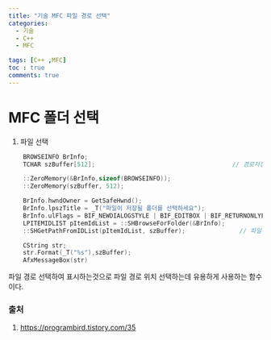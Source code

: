 ```yaml
---
title: "기술 MFC 파일 경로 선택"
categories:
  - 기술
  - C++
  - MFC

tags: [C++ ,MFC]
toc : true
comments: true
---
```


# MFC 폴더 선택
1. 파일 선택
```c++
	BROWSEINFO BrInfo;
	TCHAR szBuffer[512];                                      // 경로저장 버퍼 

	::ZeroMemory(&BrInfo,sizeof(BROWSEINFO));
	::ZeroMemory(szBuffer, 512); 

	BrInfo.hwndOwner = GetSafeHwnd(); 
	BrInfo.lpszTitle = _T("파일이 저장될 폴더를 선택하세요");
	BrInfo.ulFlags = BIF_NEWDIALOGSTYLE | BIF_EDITBOX | BIF_RETURNONLYFSDIRS;
	LPITEMIDLIST pItemIdList = ::SHBrowseForFolder(&BrInfo);
	::SHGetPathFromIDList(pItemIdList, szBuffer);				// 파일경로 읽어오기

	CString str;
	str.Format(_T("%s"),szBuffer);
	AfxMessageBox(str)
```

 파일 경로 선택하여 표시하는것으로 파일 경로 위치 선택하는데 유용하게 사용하는  함수이다.
 
### 출처
1. https://programbird.tistory.com/35